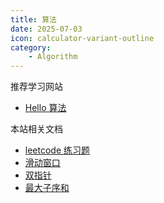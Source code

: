 ```yaml
---
title: 算法
date: 2025-07-03
icon: calculator-variant-outline
category: 
    - Algorithm
---
```


推荐学习网站
* [Hello 算法](https://www.hello-algo.com/chapter_hello_algo/)

本站相关文档
* [leetcode 练习题](./leetcode.html)
* [滑动窗口](./sliding-window.html)
* [双指针](./double-pointer.html)
* [最大子序和](./maximum-subarray.html)